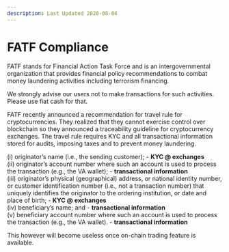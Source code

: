 ```yaml
---
description: Last Updated 2020-08-04
---
```


# FATF Compliance

FATF stands for Financial Action Task Force and is an intergovernmental organization that provides financial policy recommendations to combat money laundering activities including terrorism financing.

We strongly advise our users not to make transactions for such activities. Please use fiat cash for that.

FATF recently announced a recommendation for travel rule for cryptocurrencies. They realized that they cannot exercise control over blockchain so they announced a traceability guideline for cryptocurrency exchanges. The travel rule requires KYC and all transactional information stored for audits, imposing taxes and to prevent money laundering.

\(i\) originator’s name \(i.e., the sending customer\); - **KYC @ exchanges**  
\(ii\) originator’s account number where such an account is used to process the transaction \(e.g., the VA wallet\); - **transactional information**  
\(iii\) originator’s physical \(geographical\) address, or national identity number, or customer identification number \(i.e., not a transaction number\) that uniquely identifies the originator to the ordering institution, or date and place of birth; - **KYC @ exchanges**  
\(iv\) beneficiary’s name; and - **transactional information**  
\(v\) beneficiary account number where such an account is used to process the transaction \(e.g., the VA wallet\). - **transactional information**

This however will become useless once on-chain trading feature is available.






